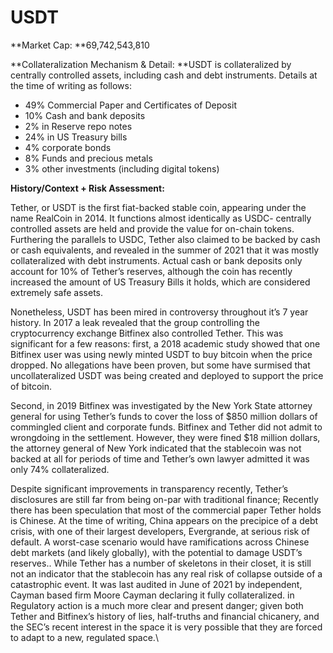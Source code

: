 # USDT

**Market Cap: **69,742,543,810

**Collateralization Mechanism & Detail: **USDT is collateralized by centrally controlled assets, including cash and debt instruments. Details at the time of writing as follows:

* 49% Commercial Paper and Certificates of Deposit
* 10% Cash and bank deposits
* 2% in Reserve repo notes
* 24% in US Treasury bills
* 4% corporate bonds
* 8% Funds and precious metals
* 3% other investments (including digital tokens)

**History/Context + Risk Assessment:**

Tether, or USDT is the first fiat-backed stable coin, appearing under the name RealCoin in 2014. It functions almost identically as USDC- centrally controlled assets are held and provide the value for on-chain tokens. Furthering the parallels to USDC, Tether also claimed to be backed by cash or cash equivalents, and revealed in the summer of 2021 that it was mostly collateralized with debt instruments. Actual cash or bank deposits only account for 10% of Tether’s reserves, although the coin has recently increased the amount of US Treasury Bills it holds, which are considered extremely safe assets.&#x20;

Nonetheless, USDT has been mired in controversy throughout it’s 7 year history. In 2017 a leak revealed that the group controlling the cryptocurrency exchange Bitfinex also controlled Tether. This was significant for a few reasons: first, a 2018 academic study showed that one Bitfinex user was using newly minted USDT to buy bitcoin when the price dropped. No allegations have been proven, but some have surmised that uncollateralized USDT was being created and deployed to support the price of bitcoin.&#x20;

Second, in 2019 Bitfinex was investigated by the New York State attorney general for using Tether’s funds to cover the loss of $850 million dollars of commingled client and corporate funds. Bitfinex and Tether did not admit to wrongdoing in the settlement. However, they were fined $18 million dollars, the attorney general of New York indicated that the stablecoin was not backed at all for periods of time and Tether’s own lawyer admitted it was only 74% collateralized.&#x20;

Despite significant improvements in transparency recently, Tether’s disclosures are still far from being on-par with traditional finance; Recently there has been speculation that most of the commercial paper Tether holds is Chinese. At the time of writing, China appears on the precipice of a debt crisis, with one of their largest developers, Evergrande, at serious risk of default. A worst-case scenario would have ramifications across Chinese debt markets (and likely globally), with the potential to damage USDT’s reserves.. While Tether has a number of skeletons in their closet, it is still not an indicator that the stablecoin has any real risk of collapse outside of a catastrophic event. It was last audited in June of 2021 by independent, Cayman based firm Moore Cayman declaring it fully collateralized. in Regulatory action is a much more clear and present danger; given both Tether and Bitfinex’s history of lies, half-truths and financial chicanery, and the SEC’s recent interest in the space it is very possible that they are forced to adapt to a new, regulated space.\

